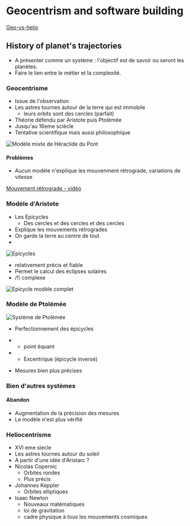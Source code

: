 # Geocentrism and software building

[Geo-vs-helio](/home/max/workspace/prez/geocentrism-N-programming/aB0G5W1_460svvp9.webm)

## History of planet's trajectories

- A présenter comme un système : l'objectif est de savoir ou seront les planètes.
- Faire le lien entre le métier et la complexité.

### Geocentrisme

- Issue de l'observation
- Les astres tournes autour de la terre qui est immobile
	- leurs orbits sont des cercles (parfait)
- Théorie défendu par Aristote puis Ptolémée
- Jusqu'au 16eme sciècle
- Tentative scientifique mais aussi philosophique

![Modèle mixte de Héraclide du Pont](https://upload.wikimedia.org/wikipedia/commons/thumb/8/85/Naboth_Capella.JPG/220px-Naboth_Capella.JPG  "Modèle mixte de Héraclide du Pont")

#### Problèmes
- Aucun modèle n'explique les mouvenment rétrograde, variations de vitesse

[Mouvement rétrograde - vidéo](https://upload.wikimedia.org/wikipedia/commons/b/b8/RetrogadationExterieur.ogv) 

### Modèle d'Aristote
- Les Epicycles
	- Des cercles et des cercles et des cercles
- Explique les mouvements rétrogrades
- On garde la terre au centre de tout
- 

![Epicycles](https://upload.wikimedia.org/wikipedia/commons/thumb/7/71/Epicycle_et_deferent.png/250px-Epicycle_et_deferent.png  "Epicycles")


- relativement précis et fiable
- Permet le calcul des éclipses solaires
- /!\ complexe

![Epicycle modèle complet](https://upload.wikimedia.org/wikipedia/commons/thumb/0/0e/Cassini_apparent.jpg/220px-Cassini_apparent.jpg  "Epicycle modèle complet")

### Modèle de Ptolémée

![Système de Ptolémée](https://upload.wikimedia.org/wikipedia/commons/thumb/5/56/Systeme_ptolemeen.png/260px-Systeme_ptolemeen.png  "Système de Ptolémée")

- Perfectionnement des épicycles
- + point équant
- + Excentrique (épicycle inversé)

- Mesures bien plus précises

### Bien d'autres systèmes

#### Abandon
- Augmentation de la précision des mesures
- Le modèle n'est plus vérifié

### Heliocentrisme

- XVI eme siecle
- Les astres tournes autour du soleil
- A partir d'une idée d'Aristarc ?
- Nicolas Copernic
	- Orbites rondes
	- Plus précis
- Johannes Keppler
	- Orbites elliptiques
- Isaac Newton
	- Nouveaux matématiques
	- loi de gravitation
	- cadre physique à tous les mouvements cosmiques
